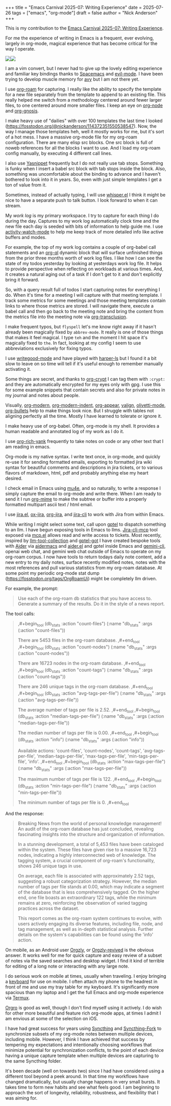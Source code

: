 +++
title = "Emacs Carnival 2025-07: Writing Experience"
date = 2025-07-26
tags = ["emacs", "org-mode"]
draft = false
author = "Nick Anderson"
+++

This is my contribution to the [Emacs Carnival 2025-07: Writing Experience](https://gregnewman.io/blog/emacs-carnival-2025-07-writing-experience/).

For me the experience of writing in Emacs is a frequent, ever evolving, largely in org-mode, magical experience that has become critical for the way I operate.

![](2025-07-25_18-24-44_Screenshot_20250725_182422.png)![](2025-07-25_18-25-30_Screenshot_20250725_182522.png)

I am a vim convert, but I never had to give up the lovely editing experience and familiar key bindings thanks to [Spacemacs](https://github.com/syl20bnr/spacemacs) and [evil-mode](https://github.com/emacs-evil/evil). I have been trying to develop muscle memory for [avy](https://github.com/abo-abo/avy) but I am not there yet.

I use [org-roam](https://www.orgroam.com/) for capturing. I really like the ability to specify the template for a new file separately from the template to append to an existing file. This really helped me switch from a methodology centered around fewer larger files, to one centered around more smaller files. I keep an eye on [org-node](https://github.com/meedstrom/org-node) and [org-gnosis](https://github.com/meedstrom/org-node).

I make heavy use of "dailies" with over 100 templates the last time I looked (<https://fosstodon.org/@nickanderson/114372351550538547>). Now, the way I manage those templates heh, well it mostly works for me, but it's sort of a hot mess. I have a massive org-mode file for my org-roam configuration. There are many elisp src blocks. One src block is full of noweb references for all the blocks I want to use. And I load my org-roam config manually, by executing 4 different call lines.

I also use [Yasnippet](https://github.com/joaotavora/yasnippet) frequently but I do not really use tab stops. Something is funky when I insert a babel src block with tab stops inside the block. Also, something was uncomfortable about the binding to advance and I haven't bothered to look into it in years. So, even with just simple templates I get a ton of value from it.

Sometimes, instead of actually typing, I will use [whisper.el](https://github.com/natrys/whisper.el) I think it might be nice to have a separate push to talk button. I look forward to when it can stream.

My _work log_ is my primary workspace. I try to capture for each thing I do during the day. Captures to my work log automatically clock time and the new file each day is seeded with bits of information to help guide me. I use [activity-watch-mode](https://activitywatch.net/) to help me keep track of more detailed info like active buffers and modes.

For example, the top of my work log contains a couple of org-babel call statements and an [org-ql](https://github.com/alphapapa/org-ql) dynamic block that will surface unfinished things from the prior three months worth of work log files. I like how I can see the state of my todos yesterday by looking at yesterdays work log file. It helps to provide perspective when reflecting on workloads at various times. And, it creates a natural aging out of a task if I don't get to it and don't explicitly bring it forward.

So, with a query result full of todos I start capturing notes for everything I do. When it's time for a meeting I will capture with that meeting template. I track some metrics for some meetings and those meeting templates contain links to where those metrics are stored. I will navigate there, execute a babel call and then go back to the meeting note and bring the content from the metrics file into the meeting note via [org-transclusion](https://github.com/nobiot/org-transclusion).

I make frequent typos, but `flyspell` let's me know right away if it hasn't already been magically fixed by `abbrev-mode`. It really is one of those things that makes it feel magical. I type `teh` and the moment I hit space it's magically fixed to `the`. In fact, looking at my config I seem to use abbreviations exclusively for fixing typos.

I use [writegood-mode](https://github.com/bnbeckwith/writegood-mode) and have played with [harper-ls](https://github.com/Automattic/harper/blob/master/harper-ls/README.md) but I found it a bit slow to leave on so time will tell if it's useful enough to remember manually activating it.

Some things are secret, and thanks to [org-crypt](https://orgmode.org/manual/Org-Crypt.html) I can tag them with `:crypt:` and they are automatically encrypted for my eyes only with gpg. I use this for some example snippets that contain secrets and also for private notes in my journal and notes about people.

Visually, [org-modern](https://github.com/minad/org-modern), [org-modern-indent](https://github.com/jdtsmith/org-modern-indent), [org-appear](https://github.com/awth13/org-appear), [valign](https://github.com/casouri/valign), [olivetti-mode](https://github.com/rnkn/olivetti), [org-bullets](https://github.com/sabof/org-bullets) help to make things look nice. But I struggle with tables not aligning perfectly all the time. Mostly I have learned to tolerate or ignore it.

I make heavy use of org-babel. Often, org-mode is my shell. It provides a human readable and annotated log of my work as I do it.

I use [org-rich-yank](https://github.com/unhammer/org-rich-yank) frequently to take notes on code or any other text that I am reading in emacs.

Org-mode is my native syntax. I write text once, in org-mode, and quickly re-use it for sending formatted emails, exporting to formatted jira wiki syntax for beautiful comments and descriptions in jira tickets, or to various flavors of markdown, html, pdf and probably anything else my heart desired.

I check email in Emacs using [mu4e](https://djcbsoftware.nl/code/mu/mu4e/index.html), and so naturally, to write a response I simply capture the email to org-mode and write there. When I am ready to send it I run [org-mime](https://github.com/org-mime/org-mime/) to make the subtree or buffer into a properly formatted multipart ascii text / html email.

I use [jira.el](https://github.com/unmonoqueteclea/jira.el), [ox-jira](https://github.com/stig/ox-jira.el), [org-jira](https://github.com/ahungry/org-jira), and [jira-cli](https://github.com/ankitpokhrel/jira-cli) to work with Jira from within Emacs.

While writing I might select some text, call upon [gptel](https://github.com/karthink/gptel) to dispatch something to an llm. I have begun exposing tools in Emacs to llms. [Jira-cli-mcp](https://github.com/choplin/jira-cli-mcp) tool exposed via [mcp.el](https://github.com/lizqwerscott/mcp.el) allows read and write access to tickets. Most recently, inspired by [llm-tool-collection](https://github.com/skissue/llm-tool-collection) and [gptel-got](https://git.bajsicki.com/phil/gptel-got) I have created bespoke tools with [Aider](https://aider.chat/) via [aidermacs](https://github.com/MatthewZMD/aidermacs) and [aider.el](https://github.com/tninja/aider.el) and gptel inside Emacs and [gemini-cli](https://github.com/google-gemini/gemini-cli), openai web chat, and gemini web chat outside of Emacs to operate on my org-roam corpus. I now have tools to return todays daily note content, add a new entry to my daily notes, surface recently modified notes, notes with the most references and pull various statistics from my org-roam database. At some point my periodic org-mode stat dump (<https://fosstodon.org/tags/OrgRoamUi>) might be completely llm driven.

For example, the prompt:

> Use each of the org-roam db statistics that you have access to.
> Generate a summary of the results. Do it in the style of a news report.

The tool calls:

> ,#+begin<sub>tool</sub> (db<sub>stats</sub> :action "count-files")
> (:name "db<sub>stats</sub>" :args (:action "count-files"))
>
> There are 5453 files in the org-roam database.
> ,#+end<sub>tool</sub>
> ,#+begin<sub>tool</sub> (db<sub>stats</sub> :action "count-nodes")
> (:name "db<sub>stats</sub>" :args (:action "count-nodes"))
>
> There are 16723 nodes in the org-roam database.
> ,#+end<sub>tool</sub>
> ,#+begin<sub>tool</sub> (db<sub>stats</sub> :action "count-tags")
> (:name "db<sub>stats</sub>" :args (:action "count-tags"))
>
> There are 246 unique tags in the org-roam database.
> ,#+end<sub>tool</sub>
> ,#+begin<sub>tool</sub> (db<sub>stats</sub> :action "avg-tags-per-file")
> (:name "db<sub>stats</sub>" :args (:action "avg-tags-per-file"))
>
> The average number of tags per file is 2.52.
> ,#+end<sub>tool</sub>
> ,#+begin<sub>tool</sub> (db<sub>stats</sub> :action "median-tags-per-file")
> (:name "db<sub>stats</sub>" :args (:action "median-tags-per-file"))
>
> The median number of tags per file is 0.00.
> ,#+end<sub>tool</sub>
> ,#+begin<sub>tool</sub> (db<sub>stats</sub> :action "info")
> (:name "db<sub>stats</sub>" :args (:action "info"))
>
> Available actions: 'count-files', 'count-nodes', 'count-tags', 'avg-tags-per-file', 'median-tags-per-file',
> 'max-tags-per-file', 'min-tags-per-file', 'info'.
> ,#+end<sub>tool</sub>
> ,#+begin<sub>tool</sub> (db<sub>stats</sub> :action "max-tags-per-file")
> (:name "db<sub>stats</sub>" :args (:action "max-tags-per-file"))
>
> The maximum number of tags per file is 122.
> ,#+end<sub>tool</sub>
> ,#+begin<sub>tool</sub> (db<sub>stats</sub> :action "min-tags-per-file")
> (:name "db<sub>stats</sub>" :args (:action "min-tags-per-file"))
>
> The minimum number of tags per file is 0.
> ,#+end<sub>tool</sub>

And the response:

> Breaking News from the world of personal knowledge management! An audit of the org-roam database has just concluded, revealing fascinating insights into the structure and organization of information.
>
> In a stunning development, a total of 5,453 files have been cataloged within the system. These files have given rise to a massive 16,723 nodes, indicating a highly interconnected web of knowledge. The tagging system, a crucial component of org-roam's functionality, shows 246 unique tags in use.
>
> On average, each file is associated with approximately 2.52 tags, suggesting a robust categorization strategy. However, the median number of tags per file stands at 0.00, which may indicate a segment of the database that is less comprehensively tagged. On the higher end, one file boasts an extraordinary 122 tags, while the minimum remains at zero, reinforcing the observation of varied tagging practices across the dataset.
>
> This report comes as the org-roam system continues to evolve, with users actively engaging its diverse features, including file, node, and tag management, as well as in-depth statistical analysis. Further details on the system's capabilities can be found using the 'info' action.

On mobile, as an Android user [Orgzly](https://orgzly.com/), or [Orgzly-revived](https://github.com/orgzly-revived/orgzly-android-revived) is the obvious answer. It works well for me for quick capture and easy review of a subset of notes via the saved searches and desktop widget. I find it kind of terrible for editing of a long note or interacting with any large note.

I do serious work on mobile at times, usually when traveling. I enjoy bringing a [keyboard](https://www.lofree.co/products/lofree-flow-the-smoothest-mechanical-keyboard) for use on mobile. I often attach my phone to the headrest in front of me and use my tray table for my keyboard. It's significantly more spacious than my laptop and I get the full Emacs and org-mode experience via [Termux](https://termux.dev/en/).

[Orgro](https://orgro.org/) is good as well, though I don't find myself using it actively. I do wish for other more beautiful and feature rich org-mode apps, at times I admit I am envious at some of the selection on iOS.

I have had great success for years using [Syncthing](https://syncthing.net/downloads/) and [Syncthing-Fork](https://github.com/Catfriend1/syncthing-android) to synchronize subsets of my org-mode notes between multiple devices, including mobile. However, I think I have achieved that success by tempering my expectations and intentionally choosing workflows that minimize potential for synchronization conflicts, to the point of each device having a unique capture template when multiple devices are capturing to the same Syncthing folder.

It's been decade (well on towards two) since I had have considered using a different tool beyond a peek around. In that time my workflows have changed dramatically, but usually change happens in very small bursts. It takes time to form new habits and see what feels good. I am beginning to approach the sort of longevity, reliability, robustness, and flexibility that I was aiming for.
